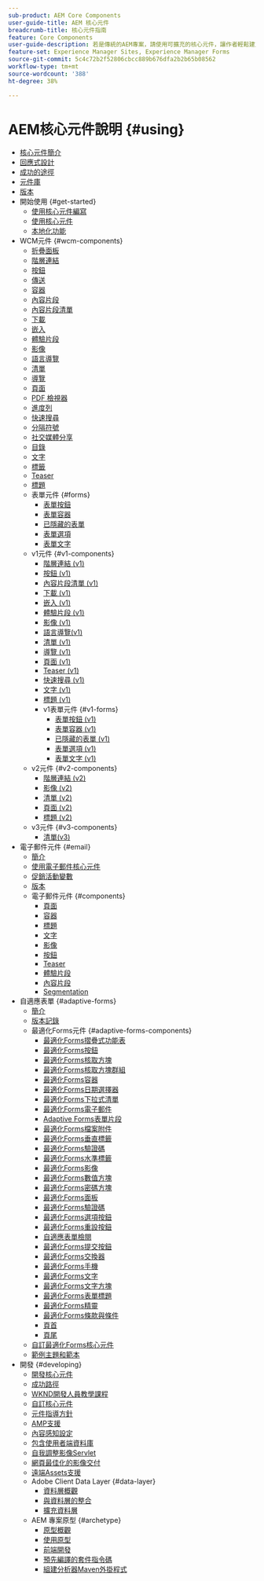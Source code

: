 ```yaml
---
sub-product: AEM Core Components
user-guide-title: AEM 核心元件
breadcrumb-title: 核心元件指南
feature: Core Components
user-guide-description: 若是傳統的AEM專案，請使用可擴充的核心元件，讓作者輕鬆建立內容。
feature-set: Experience Manager Sites, Experience Manager Forms
source-git-commit: 5c4c72b2f52806cbcc889b676dfa2b2b65b08562
workflow-type: tm+mt
source-wordcount: '388'
ht-degree: 38%

---
```



# AEM核心元件說明 {#using}

+ [核心元件簡介](/help/introduction.md)
+ [回應式設計](/help/responsive.md)
+ [成功的途徑](/help/developing/success.md)
+ [元件庫](https://adobe.com/go/aem_cmp_library)
+ [版本](/help/versions.md)
+ 開始使用 {#get-started}
   + [使用核心元件編寫](/help/get-started/authoring.md)
   + [使用核心元件](/help/get-started/using.md)
   + [本地化功能](/help/get-started/localization.md)
+ WCM元件 {#wcm-components}
   + [折疊面板](/help/components/accordion.md)
   + [階層連結](/help/components/breadcrumb.md)
   + [按鈕](/help/components/button.md)
   + [傳送](/help/components/carousel.md)
   + [容器](/help/components/container.md)
   + [內容片段](/help/components/content-fragment-component.md)
   + [內容片段清單](/help/components/content-fragment-list.md)
   + [下載](/help/components/download.md)
   + [嵌入](/help/components/embed.md)
   + [體驗片段](/help/components/experience-fragment.md)
   + [影像](/help/components/image.md)
   + [語言導覽](/help/components/language-navigation.md)
   + [清單](/help/components/list.md)
   + [導覽](/help/components/navigation.md)
   + [頁面](/help/components/page.md)
   + [PDF 檢視器](/help/components/pdf-viewer.md)
   + [進度列](/help/components/progress-bar.md)
   + [快速搜尋](/help/components/quick-search.md)
   + [分隔符號](/help/components/separator.md)
   + [社交媒體分享](/help/components/sharing.md)
   + [目錄](/help/components/tableofcontents.md)
   + [文字](/help/components/text.md)
   + [標籤](/help/components/tabs.md)
   + [Teaser](/help/components/teaser.md)
   + [標題](/help/components/title.md)
   + 表單元件 {#forms}
      + [表單按鈕](/help/components/forms/form-button.md)
      + [表單容器](/help/components/forms/form-container.md)
      + [已隱藏的表單](/help/components/forms/form-hidden.md)
      + [表單選項](/help/components/forms/form-options.md)
      + [表單文字](/help/components/forms/form-text.md)
   + v1元件 {#v1-components}
      + [階層連結 (v1)](/help/components/v1/breadcrumb-v1.md)
      + [按鈕 (v1)](/help/components/v1/button.md)
      + [內容片段清單 (v1)](/help/components/v1/content-fragment-list.md)
      + [下載 (v1)](/help/components/v1/download.md)
      + [嵌入 (v1)](/help/components/v1/embed.md)
      + [體驗片段 (v1)](/help/components/v1/experience-fragment.md)
      + [影像 (v1)](/help/components/v1/image-v1.md)
      + [語言導覽(v1)](/help/components/v1/language-navigation.md)
      + [清單 (v1)](/help/components/v1/list-v1.md)
      + [導覽 (v1)](/help/components/v1/navigation.md)
      + [頁面 (v1)](/help/components/v1/page-v1.md)
      + [Teaser (v1)](/help/components/v1/teaser.md)
      + [快速搜尋 (v1)](/help/components/v1/quick-search.md)
      + [文字 (v1)](/help/components/v1/text-v1.md)
      + [標題 (v1)](/help/components/v1/title-v1.md)
      + v1表單元件 {#v1-forms}
         + [表單按鈕 (v1)](/help/components/v1/form-button-v1.md)
         + [表單容器 (v1)](/help/components/v1/form-container-v1.md)
         + [已隱藏的表單 (v1)](/help/components/v1/form-hidden-v1.md)
         + [表單選項 (v1)](/help/components/v1/form-options-v1.md)
         + [表單文字 (v1)](/help/components/v1/form-text-v1.md)
   + v2元件 {#v2-components}
      + [階層連結 (v2)](/help/components/v2/breadcrumb.md)
      + [影像 (v2)](/help/components/v2/image.md)
      + [清單 (v2)](/help/components/v2/list.md)
      + [頁面 (v2)](/help/components/v2/page.md)
      + [標題 (v2)](/help/components/v2/title.md)
   + v3元件 {#v3-components}
      + [清單(v3)](/help/components/v3/list.md)
+ 電子郵件元件 {#email}
   + [簡介](/help/email/introduction.md)
   + [使用電子郵件核心元件](/help/email/using.md)
   + [促銷活動變數](/help/email/campaign-variables.md)
   + [版本](/help/email/versions.md)
   + 電子郵件元件 {#components}
      + [頁面](/help/email/components/page.md)
      + [容器](/help/email/components/container.md)
      + [標題](/help/email/components/title.md)
      + [文字](/help/email/components/text.md)
      + [影像](/help/email/components/image.md)
      + [按鈕](/help/email/components/button.md)
      + [Teaser](/help/email/components/teaser.md)
      + [體驗片段](/help/email/components/experience-fragment.md)
      + [內容片段](/help/email/components/content-fragment.md)
      + [Segmentation](/help/email/components/segmentation.md)
+ 自適應表單 {#adaptive-forms}
   + [簡介](/help/adaptive-forms/introduction.md)
   + [版本記錄](/help/adaptive-forms/version.md)
   + 最適化Forms元件 {#adaptive-forms-components}
      + [最適化Forms摺疊式功能表](/help/adaptive-forms/components/accordion.md)
      + [最適化Forms按鈕](/help/adaptive-forms/components/button.md)
      + [最適化Forms核取方塊](/help/adaptive-forms/components/checkbox.md)
      + [最適化Forms核取方塊群組](/help/adaptive-forms/components/checkbox-group.md)
      + [最適化Forms容器](/help/adaptive-forms/components/form-container.md)
      + [最適化Forms日期選擇器](/help/adaptive-forms/components/date-picker.md)
      + [最適化Forms下拉式清單](/help/adaptive-forms/components/drop-down-list.md)
      + [最適化Forms電子郵件](/help/adaptive-forms/components/email.md)
      + [Adaptive Forms表單片段](/help/adaptive-forms/components/adaptive-form-fragment.md)
      + [最適化Forms檔案附件](/help/adaptive-forms/components/file-attachment.md)
      + [最適化Forms垂直標籤](/help/adaptive-forms/components/vertical-tabs.md)
      + [最適化Forms驗證碼](/help/adaptive-forms/components/hcaptcha.md)
      + [最適化Forms水準標籤](/help/adaptive-forms/components/horizontal-tabs.md)
      + [最適化Forms影像](/help/adaptive-forms/components/image.md)
      + [最適化Forms數值方塊](/help/adaptive-forms/components/numeric-box.md)
      + [最適化Forms密碼方塊](/help/adaptive-forms/components/password-box.md)
      + [最適化Forms面板](/help/adaptive-forms/components/panel.md)
      + [最適化Forms驗證碼](/help/adaptive-forms/components/adaptive-form-recaptcha.md)
      + [最適化Forms選項按鈕](/help/adaptive-forms/components/radio-button.md)
      + [最適化Forms重設按鈕](/help/adaptive-forms/components/reset-button.md)
      + [自適應表單檢閱](/help/adaptive-forms/components/review.md)
      + [最適化Forms提交按鈕](/help/adaptive-forms/components/submit-button.md)
      + [最適化Forms交換器](/help/adaptive-forms/components/adaptive-form-switch.md)
      + [最適化Forms手機](/help/adaptive-forms/components/phone.md)
      + [最適化Forms文字](/help/adaptive-forms/components/text.md)
      + [最適化Forms文字方塊](/help/adaptive-forms/components/text-box.md)
      + [最適化Forms表單標題](/help/adaptive-forms/components/form-title.md)
      + [最適化Forms精靈](/help/adaptive-forms/components/wizard.md)
      + [最適化Forms條款與條件](/help/adaptive-forms/components/terms-and-conditions.md)
      + [頁首](/help/adaptive-forms/components/header.md)
      + [頁尾](/help/adaptive-forms/components/footer.md)
   + [自訂最適化Forms核心元件](/help/developing/customize-adaptive-forms-core-components.md)
   + [範例主題和範本](/help/adaptive-forms/sample-themes-templates-form-data-models-core-components.md)
+ 開發 {#developing}
   + [開發核心元件](/help/developing/overview.md)
   + [成功路徑](https://experienceleague.adobe.com/docs/experience-manager-core-components/using/success.html)
   + [WKND開發人員教學課程](https://experienceleague.adobe.com/docs/experience-manager-learn/getting-started-wknd-tutorial-develop/overview.html)
   + [自訂核心元件](/help/developing/customizing.md)
   + [元件指導方針](/help/developing/guidelines.md)
   + [AMP支援](/help/developing/amp.md)
   + [內容感知設定](/help/developing/context-aware-configs.md)
   + [包含使用者端資料庫](/help/developing/including-clientlibs.md)
   + [自我調整影像Servlet](/help/developing/adaptive-image-servlet.md)
   + [網頁最佳化的影像交付](/help/developing/web-optimized-image-delivery.md)
   + [遠端Assets支援](/help/developing/remote-assets.md)
   + Adobe Client Data Layer {#data-layer}
      + [資料層概觀](/help/developing/data-layer/overview.md)
      + [與資料層的整合](/help/developing/data-layer/integrations.md)
      + [擴充資料層](/help/developing/data-layer/extending.md)
   + AEM 專案原型 {#archetype}
      + [原型概觀](/help/developing/archetype/overview.md)
      + [使用原型](/help/developing/archetype/using.md)
      + [前端開發](/help/developing/archetype/front-end.md)
      + [預先編譯的套件指令碼](/help/developing/archetype/precompiled-bundled-scripts.md)
      + [組建分析器Maven外掛程式](/help/developing/archetype/build-analyzer-maven-plugin.md)
